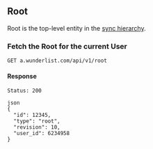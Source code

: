 ## Root

Root is the top-level entity in the [sync hierarchy](concepts/revisions.md).

### Fetch the Root for the current User

    GET a.wunderlist.com/api/v1/root

#### Response

    Status: 200

    json
    {
      "id": 12345,
      "type": "root",
      "revision": 10,
      "user_id": 6234958
    }
